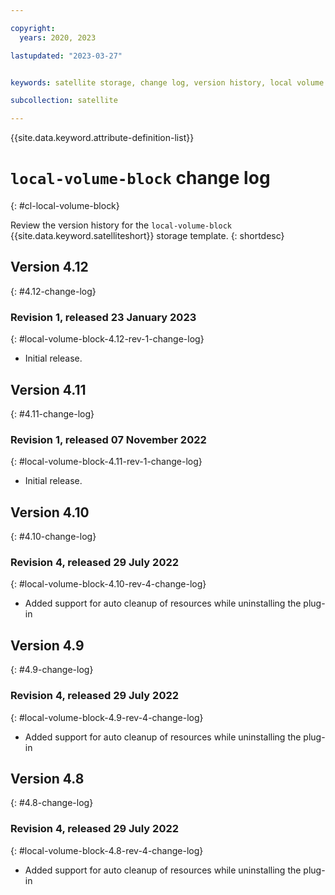 ```yaml
---

copyright:
  years: 2020, 2023

lastupdated: "2023-03-27"


keywords: satellite storage, change log, version history, local volume block

subcollection: satellite

---
```


{{site.data.keyword.attribute-definition-list}}

# `local-volume-block` change log
{: #cl-local-volume-block}

Review the version history for the `local-volume-block` {{site.data.keyword.satelliteshort}} storage template.
{: shortdesc}

## Version 4.12
{: #4.12-change-log}


### Revision 1, released 23 January 2023
{: #local-volume-block-4.12-rev-1-change-log}


- Initial release.


## Version 4.11
{: #4.11-change-log}


### Revision 1, released 07 November 2022
{: #local-volume-block-4.11-rev-1-change-log}


- Initial release.


## Version 4.10
{: #4.10-change-log}


### Revision 4, released 29 July 2022
{: #local-volume-block-4.10-rev-4-change-log}


- Added support for auto cleanup of resources while uninstalling the plug-in


## Version 4.9
{: #4.9-change-log}


### Revision 4, released 29 July 2022
{: #local-volume-block-4.9-rev-4-change-log}


- Added support for auto cleanup of resources while uninstalling the plug-in


## Version 4.8
{: #4.8-change-log}


### Revision 4, released 29 July 2022
{: #local-volume-block-4.8-rev-4-change-log}


- Added support for auto cleanup of resources while uninstalling the plug-in


